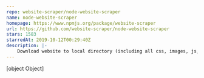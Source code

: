 ```yaml
---
repo: website-scraper/node-website-scraper
name: node-website-scraper
homepage: https://www.npmjs.org/package/website-scraper
url: https://github.com/website-scraper/node-website-scraper
stars: 1583
starredAt: 2019-10-12T00:29:40Z
description: |-
    Download website to local directory (including all css, images, js, etc.)
---
```


[object Object]
